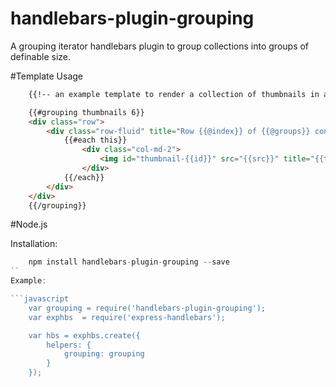 handlebars-plugin-grouping
==========================

A grouping iterator handlebars plugin to group collections into groups of definable size.

#Template Usage

```html
	{{!-- an example template to render a collection of thumbnails in a bootstrap grid row of 6 thumbnails per row. --}}

	{{#grouping thumbnails 6}}
	<div class="row">
		<div class="row-fluid" title="Row {{@index}} of {{@groups}} contains {{@size}} thumbnails.">
			{{#each this}}
				<div class="col-md-2">
					<img id="thumbnail-{{id}}" src="{{src}}" title="{{title}}"/>
				</div>
			{{/each}}
		</div>
	</div>
	{{/grouping}}
```


#Node.js

Installation:

```javascript
	npm install handlebars-plugin-grouping --save
``
Example:

```javascript
	var grouping = require('handlebars-plugin-grouping');
	var exphbs  = require('express-handlebars');

	var hbs = exphbs.create({
		helpers: {
			grouping: grouping
		}
	});
```

